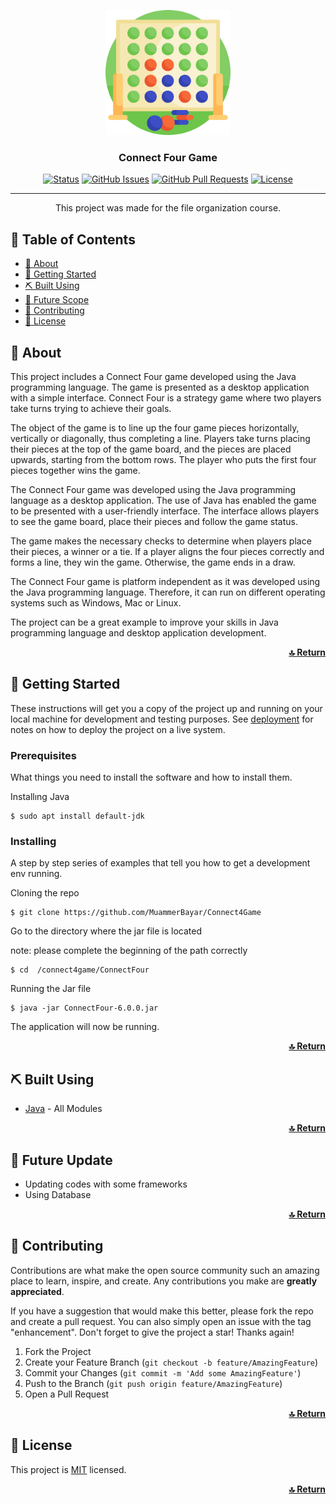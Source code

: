 <p align="center">
  <a href="" rel="noopener">
 <img width=200px height=200px src="ConnectFour/media/connect-four.png" alt="Project logo"></a>
</p>

<h3 align="center">Connect Four Game</h3>

<div align="center">

[![Status](https://img.shields.io/badge/status-active-success.svg)]()
[![GitHub Issues](https://img.shields.io/github/issues/MuammerBayar/Readme-Template)](https://github.com/MuammerBayar/readmeTemplate/issues)
[![GitHub Pull Requests](https://img.shields.io/github/issues-pr/MuammerBayar/Readme-Template)](https://github.com/MuammerBayar/readmeTemplate/pulls)
[![License](https://img.shields.io/github/license/MuammerBayar/Readme-Template?color=blue)](/LICENSE)

</div>

---

<p align="center"> This project was made for the file organization course.
    <br> 
</p>

## 📝 Table of Contents
- [🧐 About](#about)
- [🏁 Getting Started](#getting_started)
- [️️⛏️ Built Using](#built_using)
- [🚀 Future Scope](#future)
- [🤝 Contributing](#contributing)
- [📝 License](#license)

<!-- ABOUT -->

## 🧐 About <a name = "about"></a>
This project includes a Connect Four game developed using the Java programming language. The game is presented as a desktop application with a simple interface. Connect Four is a strategy game where two players take turns trying to achieve their goals.

The object of the game is to line up the four game pieces horizontally, vertically or diagonally, thus completing a line. Players take turns placing their pieces at the top of the game board, and the pieces are placed upwards, starting from the bottom rows. The player who puts the first four pieces together wins the game.

The Connect Four game was developed using the Java programming language as a desktop application. The use of Java has enabled the game to be presented with a user-friendly interface. The interface allows players to see the game board, place their pieces and follow the game status.

The game makes the necessary checks to determine when players place their pieces, a winner or a tie. If a player aligns the four pieces correctly and forms a line, they win the game. Otherwise, the game ends in a draw.

The Connect Four game is platform independent as it was developed using the Java programming language. Therefore, it can run on different operating systems such as Windows, Mac or Linux.

The project can be a great example to improve your skills in Java programming language and desktop application development.

<p align="right"> <a href="#top"><b>🔝 Return </b></a> </p>


<!-- GETTING STARTED -->

## 🏁 Getting Started <a name = "getting_started"></a>
These instructions will get you a copy of the project up and running on your local machine for development and testing purposes. See [deployment](#deployment) for notes on how to deploy the project on a live system.

### Prerequisites
What things you need to install the software and how to install them.

Installıng Java 
```
$ sudo apt install default-jdk
```

### Installing
A step by step series of examples that tell you how to get a development env running.

Cloning the repo
```
$ git clone https://github.com/MuammerBayar/Connect4Game
```

Go to the directory where the jar file is located
<p> note: please complete the beginning of the path correctly </p>

```
$ cd  /connect4game/ConnectFour 
```

Running the Jar file

```
$ java -jar ConnectFour-6.0.0.jar
```

The application will now be running.

<p align="right"> <a href="#top"><b>🔝 Return </b></a> </p>


<!-- BUILT USING -->

## ⛏️ Built Using <a name = "built_using"></a>
- [Java](https://www.java.com/) - All Modules

<p align="right"> <a href="#top"><b>🔝 Return </b></a> </p>


<!-- FUTURE UPDATE -->

## 🚀 Future Update <a name = "future"></a>
- Updating codes with some frameworks
- Using Database

<p align="right"> <a href="#top"><b>🔝 Return </b></a> </p>


<!-- CONTRIBUTING -->

## 🤝 Contributing  <a name = "contributing"></a>

Contributions are what make the open source community such an amazing place to learn, inspire, and create. Any contributions you make are **greatly appreciated**.

If you have a suggestion that would make this better, please fork the repo and create a pull request. You can also simply open an issue with the tag "enhancement".
Don't forget to give the project a star! Thanks again!

1. Fork the Project
2. Create your Feature Branch (`git checkout -b feature/AmazingFeature`)
3. Commit your Changes (`git commit -m 'Add some AmazingFeature'`)
4. Push to the Branch (`git push origin feature/AmazingFeature`)
5. Open a Pull Request

<p align="right"> <a href="#top"><b>🔝 Return </b></a> </p>


<!-- LICENSE -->

## 📝 License <a name="license"></a>

This project is [MIT](./LICENSE) licensed.

<p align="right"> <a href="#top"><b>🔝 Return </b></a> </p>
